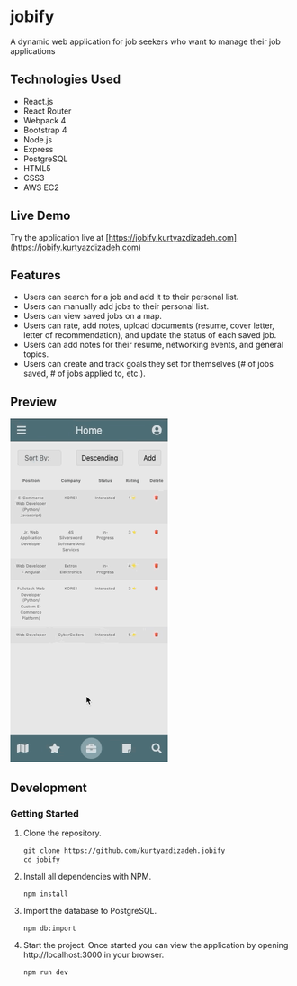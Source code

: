# jobify
A dynamic web application for job seekers who want to manage their job applications


## Technologies Used

- React.js
- React Router
- Webpack 4
- Bootstrap 4
- Node.js
- Express
- PostgreSQL
- HTML5
- CSS3
- AWS EC2


## Live Demo

Try the application live at [https://jobify.kurtyazdizadeh.com](https://jobify.kurtyazdizadeh.com)


## Features

- Users can search for a job and add it to their personal list.
- Users can manually add jobs to their personal list.
- Users can view saved jobs on a map.
- Users can rate, add notes, upload documents (resume, cover letter, letter of recommendation), and update the status of each saved job.
- Users can add notes for their resume, networking events, and general topics.
- Users can create and track goals they set for themselves (# of jobs saved, # of jobs applied to, etc.).

## Preview

![Jobify](images/demo.gif)

## Development

### Getting Started

1. Clone the repository.

    ```shell
    git clone https://github.com/kurtyazdizadeh.jobify
    cd jobify
    ```

2. Install all dependencies with NPM.

    ```shell
    npm install
    ```

3. Import the database to PostgreSQL.

    ```shell
    npm db:import
    ```

4. Start the project. Once started you can view the application by opening http://localhost:3000 in your browser.

    ```shell
    npm run dev
    ```
